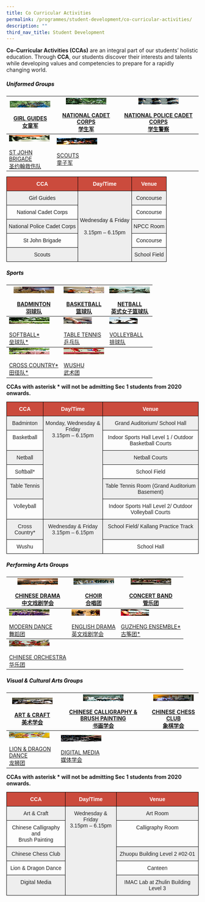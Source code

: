 ```yaml
---
title: Co Curricular Activities
permalink: /programmes/student-development/co-curricular-activities/
description: ""
third_nav_title: Student Development
---
```

**Co-Curricular Activities (CCAs)** are an integral part of our students’ holistic education. Through **CCA**, our students discover their interests and talents while developing values and competencies to prepare for a rapidly changing world.

<h5 style="color:black" align="left">Uniformed Groups</h5>

<table>
<thead>
  <tr>
    <th><img src="/images/girl_guides-square.jpeg" alt="GIRL GUIDES" width="106" height="17"><br><br><a href="/programmes/student-development/co-curricular-activities/girl-guides/" target="_blank" rel="noopener noreferrer">GIRL GUIDES<br>女童军</a></th>
    <th><img src="/images/ncc-square.jpeg" alt="NATIONAL CADET CORPS" width="106" height="17"><br><br><a href="/programmes/student-development/co-curricular-activities/national-cadet-corps/" target="_blank" rel="noopener noreferrer">NATIONAL CADET CORPS<br> 学生军</a></th>
    <th><img src="/images/npcc-square.jpeg" alt="NATIONAL POLICE CADET CORPS" width="106" height="17"><br><br><a href="/programmes/student-development/co-curricular-activities/national-police-cadet-corps/" target="_blank" rel="noopener noreferrer">NATIONAL POLICE CADET CORPS<br>学生警察</a></th>
  </tr>
</thead>
<tbody>
  <tr>
    <td><img src="/images/st_john-square.jpeg" alt="ST JOHN BRIGADE" width="106" height="17"><br><br><a href="/programmes/student-development/co-curricular-activities/st-john-brigade/" target="_blank" rel="noopener noreferrer">ST JOHN BRIGADE<br>圣约翰救伤队</a></td>
    <td><img src="/images/scouts-square.jpeg" alt="SCOUTS" width="106" height="17"><br><br><a href="/programmes/student-development/co-curricular-activities/scouts/" target="_blank" rel="noopener noreferrer">SCOUTS<br>童子军</a></td>
    <td></td>
  </tr>
</tbody>
</table>

<style type="text/css">
.tg  {border-collapse:collapse;border-spacing:0;}
.tg td{border-color:black;border-style:solid;border-width:1px;font-family:Arial, sans-serif;font-size:14px;
  overflow:hidden;padding:10px 5px;word-break:normal;}
.tg th{border-color:black;border-style:solid;border-width:1px;font-family:Arial, sans-serif;font-size:14px;
  font-weight:normal;overflow:hidden;padding:10px 5px;word-break:normal;}
.tg .tg-43yd{background-color:#CB4B3D;color:#FFF;font-weight:bold;text-align:center;vertical-align:middle}
.tg .tg-mgsp{background-color:#EEE;text-align:center;vertical-align:middle}
.tg .tg-nrix{text-align:center;vertical-align:middle}
</style>
<table class="tg">
<thead>
  <tr>
    <th class="tg-43yd"><span style="color:#FFF;background-color:#CB4B3D">CCA</span></th>
    <th class="tg-43yd"><span style="color:#FFF;background-color:#CB4B3D">Day/Time</span></th>
    <th class="tg-43yd"><span style="color:#FFF;background-color:#CB4B3D">Venue</span></th>
  </tr>
</thead>
<tbody>
  <tr>
    <td class="tg-mgsp">Girl Guides</td>
    <td class="tg-mgsp" rowspan="5">Wednesday &amp; Friday<br><br><span style="font-weight:400;color:#1E1E1E">3.15pm – 6.15pm</span></td>
    <td class="tg-mgsp">Concourse</td>
  </tr>
  <tr>
    <td class="tg-nrix">National Cadet Corps</td>
    <td class="tg-nrix">Concourse</td>
  </tr>
  <tr>
    <td class="tg-mgsp">National Police Cadet Corps</td>
    <td class="tg-mgsp">NPCC Room</td>
  </tr>
  <tr>
    <td class="tg-nrix">St John Brigade</td>
    <td class="tg-nrix">Concourse</td>
  </tr>
  <tr>
    <td class="tg-mgsp">Scouts</td>
    <td class="tg-mgsp">School Field</td>
  </tr>
</tbody>
</table>

<h5 style="color:black" align="left">Sports</h5>

<table>
<thead>
  <tr>
    <th><img src="/images/badminton-square.jpeg" alt="BADMINTON" width="106" height="17"><br><br><a href="/programmes/student-development/co-curricular-activities/badminton/" target="_blank" rel="noopener noreferrer">BADMINTON<br>羽球队</a></th>
    <th><img src="/images/basketball-square.jpeg" alt="BASKETBALL" width="106" height="17"><br><br><a href="/programmes/student-development/co-curricular-activities/basketball/" target="_blank" rel="noopener noreferrer">BASKETBALL<br>篮球队</a></th>
    <th><img src="/images/netball-square.jpeg" alt="NETBALL" width="106" height="17"><br><br><a href="/programmes/student-development/co-curricular-activities/netball/" target="_blank" rel="noopener noreferrer">NETBALL<br>英式女子篮球队</a></th>
  </tr>
</thead>
<tbody>
  <tr>
    <td><img src="/images/softball-square.jpeg" alt="SOFTBALL" width="106" height="17"><br><br><a href="/programmes/student-development/co-curricular-activities/softball/" target="_blank" rel="noopener noreferrer">SOFTBALL*<br>垒球队*</a></td>
    <td><img src="/images/table-tennis-square.jpeg" alt="TABLE TENNIS" width="74" height="17"><br><br><a href="/programmes/student-development/co-curricular-activities/table-tennis/" target="_blank" rel="noopener noreferrer">TABLE TENNIS<br>乒乓队</a></td>
    <td><img src="/images/volleyball-square.jpeg" alt="VOLLEYBALL" width="74" height="17"><br><br><a href="/programmes/student-development/co-curricular-activities/volleyball/" target="_blank" rel="noopener noreferrer">VOLLEYBALL<br>排球队</a></td>
  </tr>
</tbody>
<tbody>
  <tr>
    <td><img src="/images/Track_Field-square.jpeg" alt="CROSS COUNTRY" width="106" height="17"><br><br><a href="/programmes/student-development/co-curricular-activities/cross-country-track/" target="_blank" rel="noopener noreferrer">CROSS COUNTRY*<br>田径队*</a></td>
    <td><img src="/images/wushu-suqare.jpeg" alt="WUSHU" width="106" height="17"><br><br><a href="/programmes/student-development/co-curricular-activities/wushu/" target="_blank" rel="noopener noreferrer">WUSHU<br>武术团</a></td>
    <td></td>
  </tr>
</tbody>
</table>

**CCAs with asterisk \* will not be admitting Sec 1 students from 2020 onwards.**

<style type="text/css">
.tg  {border-collapse:collapse;border-spacing:0;}
.tg td{border-color:black;border-style:solid;border-width:1px;font-family:Arial, sans-serif;font-size:14px;
  overflow:hidden;padding:10px 5px;word-break:normal;}
.tg th{border-color:black;border-style:solid;border-width:1px;font-family:Arial, sans-serif;font-size:14px;
  font-weight:normal;overflow:hidden;padding:10px 5px;word-break:normal;}
.tg .tg-43yd{background-color:#CB4B3D;color:#FFF;font-weight:bold;text-align:center;vertical-align:middle}
.tg .tg-3mbt{background-color:#EEE;color:#1E1E1E;text-align:center;vertical-align:top}
.tg .tg-x413{color:#1E1E1E;text-align:center;vertical-align:top}
</style>
<table class="tg">
<thead>
  <tr>
    <th class="tg-43yd"><span style="color:#FFF;background-color:#CB4B3D">CCA</span></th>
    <th class="tg-43yd"><span style="color:#FFF;background-color:#CB4B3D">Day/Time</span></th>
    <th class="tg-43yd"><span style="color:#FFF;background-color:#CB4B3D">Venue</span></th>
  </tr>
</thead>
<tbody>
  <tr>
    <td class="tg-3mbt"><span style="font-weight:400;color:#1E1E1E">Badminton</span></td>
    <td class="tg-3mbt" rowspan="6"><span style="font-weight:400;color:#1E1E1E">Monday, Wednesday &amp; Friday</span><br><span style="font-weight:400;color:#1E1E1E">3.15pm – 6.15pm</span></td>
    <td class="tg-3mbt"><span style="font-weight:400;color:#1E1E1E">Grand Auditorium/ School Hall</span></td>
  </tr>
  <tr>
    <td class="tg-x413"><span style="font-weight:400;color:#1E1E1E">Basketball</span></td>
    <td class="tg-x413"><span style="font-weight:400;color:#1E1E1E">Indoor Sports Hall Level 1 / Outdoor Basketball Courts</span></td>
  </tr>
  <tr>
    <td class="tg-3mbt"><span style="font-weight:400;color:#1E1E1E">Netball</span></td>
    <td class="tg-3mbt"><span style="font-weight:400;color:#1E1E1E">Netball Courts</span></td>
  </tr>
  <tr>
    <td class="tg-x413"><span style="font-weight:400;color:#1E1E1E">Softball*</span></td>
    <td class="tg-x413"><span style="font-weight:400;color:#1E1E1E">School Field</span></td>
  </tr>
  <tr>
    <td class="tg-3mbt"><span style="font-weight:400;color:#1E1E1E">Table Tennis</span></td>
    <td class="tg-3mbt"><span style="font-weight:400;color:#1E1E1E">Table Tennis Room (Grand Auditorium Basement)</span></td>
  </tr>
  <tr>
    <td class="tg-x413"><span style="font-weight:400;color:#1E1E1E">Volleyball</span></td>
    <td class="tg-x413"><span style="font-weight:400;color:#1E1E1E">Indoor Sports Hall Level 2/ Outdoor Volleyball Courts</span></td>
  </tr>
  <tr>
    <td class="tg-3mbt"><span style="font-weight:400;color:#1E1E1E">Cross Country*</span></td>
    <td class="tg-3mbt" rowspan="2"><span style="font-weight:400;color:#1E1E1E">Wednesday &amp; Friday</span><br><span style="font-weight:400;color:#1E1E1E">3.15pm – 6.15pm</span></td>
    <td class="tg-3mbt"><span style="font-weight:400;color:#1E1E1E">School Field/ Kallang Practice Track</span></td>
  </tr>
  <tr>
    <td class="tg-x413"><span style="font-weight:400;color:#1E1E1E">Wushu</span></td>
    <td class="tg-x413"><span style="font-weight:400;color:#1E1E1E">School Hall</span></td>
  </tr>
</tbody>
</table>

<h5 style="color:black" align="left">Performing Arts Groups</h5>

<table>
<thead>
  <tr>
    <th><img src="/images/chinese_drama_club-square.jpeg" alt="CHINESE DRAMA" width="106" height="17"><br><br><a href="/programmes/student-development/co-curricular-activities/chinese-drama-society/" target="_blank" rel="noopener noreferrer">CHINESE DRAMA<br>中文戏剧学会</a></th>
    <th><img src="/images/choir-square.jpeg" alt="CHOIR" width="106" height="17"><br><br><a href="/programmes/student-development/co-curricular-activities/choir/" target="_blank" rel="noopener noreferrer">CHOIR<br>合唱团</a></th>
    <th><img src="/images/concert-band-square.jpeg" alt="CONCERT BAND" width="106" height="17"><br><br><a href="/programmes/student-development/co-curricular-activities/concert-band/" target="_blank" rel="noopener noreferrer">CONCERT BAND<br>管乐团</a></th>
  </tr>
</thead>
<tbody>
  <tr>
    <td><img src="/images/dance-club-square.jpeg" alt="MODERN DANCE" width="106" height="17"><br><br><a href="/programmes/student-development/co-curricular-activities/dance-club/" target="_blank" rel="noopener noreferrer">MODERN DANCE<br>舞蹈团</a></td>
    <td><img src="/images/English-Drama-square.jpeg" alt="ENGLISH DRAMA" width="74" height="17"><br><br><a href="/programmes/student-development/co-curricular-activities/english-drama-society/" target="_blank" rel="noopener noreferrer">ENGLISH DRAMA<br>英文戏剧学会</a></td>
    <td><img src="/images/guzheng-square.jpeg" alt="GUZHENG ENSEMBLE" width="74" height="17"><br><br><a href="/programmes/student-development/co-curricular-activities/guzheng-ensemble/" target="_blank" rel="noopener noreferrer">GUZHENG ENSEMBLE*<br>古筝团*</a></td>
  </tr>
</tbody>
<tbody>
  <tr>
    <td><img src="/images/chinese_orchestra-square.jpeg" alt="CHINESE ORCHESTRA" width="106" height="17"><br><br><a href="/programmes/student-development/co-curricular-activities/chinese-orchestra/" target="_blank" rel="noopener noreferrer">CHINESE ORCHESTRA<br>华乐团</a></td>
    <td></td>
    <td></td>
  </tr>
</tbody>
</table>

<h5 style="color:black" align="left">Visual & Cultural Arts Groups</h5>

<table>
<thead>
  <tr>
    <th><img src="/images/Art-Club-square.jpeg" alt="ART & CRAFT" width="106" height="17"><br><br><a href="/programmes/student-development/co-curricular-activities/art-club/" target="_blank" rel="noopener noreferrer">ART & CRAFT<br>美术学会</a></th>
    <th><img src="/images/calligraphy-square.jpeg" alt="CHINESE CALLIGRAPHY & BRUSH PAINTING" width="106" height="17"><br><br><a href="/programmes/student-development/co-curricular-activities/calligraphy-chinese-painting-club/" target="_blank" rel="noopener noreferrer">CHINESE CALLIGRAPHY & BRUSH PAINTING<br>书画学会</a></th>
    <th><img src="/images/chess-club-square.jpeg" alt="CHINESE CHESS CLUB" width="106" height="17"><br><br><a href="/programmes/student-development/co-curricular-activities/chinese-chess-club/" target="_blank" rel="noopener noreferrer">CHINESE CHESS CLUB<br>象棋学会</a></th>
  </tr>
</thead>
<tbody>
  <tr>
    <td><img src="/images/lion_dance-square.jpeg" alt="LION & DRAGON DANCE" width="106" height="17"><br><br><a href="/programmes/student-development/co-curricular-activities/lion-dance-club/" target="_blank" rel="noopener noreferrer">LION & DRAGON DANCE<br>龙狮团</a></td>
    <td><img src="/images/media_club_square.jpeg" alt="DIGITAL MEDIA" width="106" height="17"><br><br><a href="/programmes/student-development/co-curricular-activities/media-technology-club/" target="_blank" rel="noopener noreferrer">DIGITAL MEDIA<br>媒体学会</a></td>
    <td></td>
  </tr>
</tbody>
</table>

**CCAs with asterisk \* will not be admitting Sec 1 students from 2020 onwards.**

<style type="text/css">
.tg  {border-collapse:collapse;border-spacing:0;}
.tg td{border-color:black;border-style:solid;border-width:1px;font-family:Arial, sans-serif;font-size:14px;
  overflow:hidden;padding:10px 5px;word-break:normal;}
.tg th{border-color:black;border-style:solid;border-width:1px;font-family:Arial, sans-serif;font-size:14px;
  font-weight:normal;overflow:hidden;padding:10px 5px;word-break:normal;}
.tg .tg-43yd{background-color:#CB4B3D;color:#FFF;font-weight:bold;text-align:center;vertical-align:middle}
.tg .tg-3mbt{background-color:#EEE;color:#1E1E1E;text-align:center;vertical-align:top}
.tg .tg-x413{color:#1E1E1E;text-align:center;vertical-align:top}
</style>
<table class="tg">
<thead>
  <tr>
    <th class="tg-43yd"><span style="color:#FFF;background-color:#CB4B3D">CCA</span></th>
    <th class="tg-43yd"><span style="color:#FFF;background-color:#CB4B3D">Day/Time</span></th>
    <th class="tg-43yd"><span style="color:#FFF;background-color:#CB4B3D">Venue</span></th>
  </tr>
</thead>
<tbody>
  <tr>
    <td class="tg-3mbt"><span style="font-weight:400;color:#1E1E1E">Art &amp; Craft</span></td>
    <td class="tg-3mbt" rowspan="5"><span style="font-weight:400;color:#1E1E1E">Wednesday &amp; Friday</span><br><span style="font-weight:400;color:#1E1E1E">3.15pm – 6.15pm</span><br></td>
    <td class="tg-3mbt"><span style="font-weight:400;color:#1E1E1E">Art Room</span></td>
  </tr>
  <tr>
    <td class="tg-x413"><span style="font-weight:400;color:#1E1E1E">Chinese Calligraphy and</span><br><span style="font-weight:400;color:#1E1E1E">Brush Painting</span></td>
    <td class="tg-x413"><span style="font-weight:400;color:#1E1E1E">Calligraphy Room</span></td>
  </tr>
  <tr>
    <td class="tg-3mbt"><span style="font-weight:400;color:#1E1E1E">Chinese Chess Club</span></td>
    <td class="tg-3mbt"><span style="font-weight:400;color:#1E1E1E">Zhuopu Building Level 2 #02-01</span></td>
  </tr>
  <tr>
    <td class="tg-x413"><span style="font-weight:400;color:#1E1E1E">Lion &amp; Dragon Dance</span></td>
    <td class="tg-x413"><span style="font-weight:400;color:#1E1E1E">Canteen</span></td>
  </tr>
  <tr>
    <td class="tg-3mbt"><span style="font-weight:400;color:#1E1E1E">Digital Media</span></td>
    <td class="tg-3mbt"><span style="font-weight:400;color:#1E1E1E">IMAC Lab at Zhulin Building Level 3</span></td>
  </tr>
</tbody>
</table>